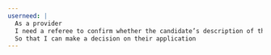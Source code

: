 ```yaml
---
userneed: |
  As a provider
  I need a referee to confirm whether the candidate’s description of their relationship is accurate
  So that I can make a decision on their application
---
```

